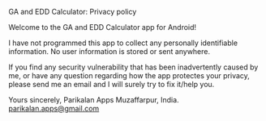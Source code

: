 GA and EDD Calculator: Privacy policy

Welcome to the GA and EDD Calculator app for Android!

I have not programmed this app to collect any personally identifiable information. No user information is stored or sent anywhere.

If you find any security vulnerability that has been inadvertently caused by me, or have any question regarding how the app protectes your privacy, please send me an email and I will surely try to fix it/help you.

Yours sincerely,
Parikalan Apps
Muzaffarpur, India.
parikalan.apps@gmail.com
